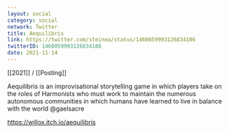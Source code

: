 ```yaml
---
layout: social
category: social
network: Twitter
title: Aequilibris
link: https://twitter.com/steinea/status/1460059993126834186
twitterID: 1460059993126834186
date: 2021-11-14
---
```


[[2021]] / [[Posting]]

Aequilibris is an improvisational storytelling game in which players take on the roles of Harmonists who must work to maintain the numerous autonomous communities in which humans have learned to live in balance with the world @gaelsacre

<https://willox.itch.io/aequilibris>
